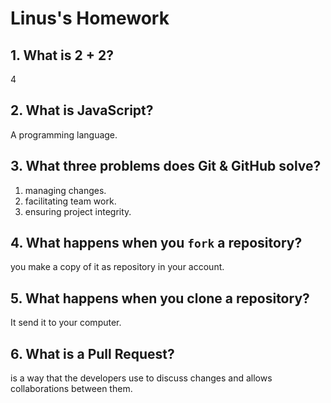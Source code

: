 # Linus's Homework

## 1. What is 2 + 2?

4

## 2. What is JavaScript?

A programming language.

## 3. What three problems does Git & GitHub solve?

 1. managing changes.
 2. facilitating team work.
 3. ensuring project integrity.

## 4. What happens when you `fork` a repository?

you make a copy of it as repository in your account.

## 5. What happens when you clone a repository?

It send it to your computer.

## 6. What is a Pull Request?

is a way that the developers use to discuss changes and allows collaborations between them.
